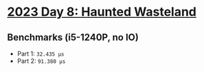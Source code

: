 # [2023 Day 8: Haunted Wasteland](https://adventofcode.com/2023/day/8)

## Benchmarks (i5-1240P, no IO)

- Part 1: `32.435 µs`
- Part 2: `91.380 µs`
